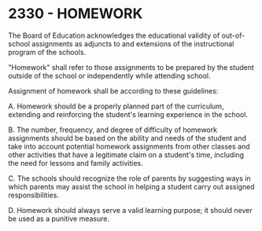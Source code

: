 2330 - HOMEWORK
===============

The Board of Education acknowledges the educational validity of
out-of-school assignments as adjuncts to and extensions of the
instructional program of the schools.

"Homework" shall refer to those assignments to be prepared by the
student outside of the school or independently while attending school.

Assignment of homework shall be according to these guidelines:

A. Homework should be a properly planned part of the curriculum,
extending and reinforcing the student's learning experience in the
school.

B. The number, frequency, and degree of difficulty of homework
assignments should be based on the ability and needs of the student and
take into account potential homework assignments from other classes and
other activities that have a legitimate claim on a student's time,
including the need for lessons and family activities.

C. The schools should recognize the role of parents by suggesting ways
in which parents may assist the school in helping a student carry out
assigned responsibilities.

D. Homework should always serve a valid learning purpose; it should
never be used as a punitive measure.
